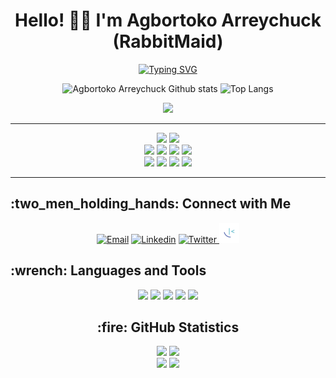 <div align="center">
  <h1> Hello! 👋🏻 I'm Agbortoko Arreychuck (RabbitMaid) </h1>
 </div>
 
 
<div align="center"><a href="https://git.io/typing-svg"><img src="https://readme-typing-svg.herokuapp.com?font=Fira+Code&pause=1000&color=F7DC5B&width=435&lines=Passionate+Full-stack+Web+developer" alt="Typing SVG" /></a></div>

<div align="center">

![Agbortoko Arreychuck Github stats](https://github-readme-stats.vercel.app/api?username=Agbortoko&show_icons=true&theme=radical) ![Top Langs](https://github-readme-stats.vercel.app/api/top-langs/?username=Agbortoko&layout=compact)

![](https://komarev.com/ghpvc/?username=Agbortoko&style=for-the-badge)
  
</div>

<hr>

<div align="center"><img src="https://komarev.com/ghpvc/?username=Agbortoko"> <img src="https://badges.strrl.dev/repos/Agbortoko"></div>

<div align="center"><img src="https://badges.strrl.dev/contributions/yearly/Agbortoko"> <img src="https://badges.strrl.dev/contributions/monthly/rashidshamloo"> <img src="https://badges.strrl.dev/contributions/weekly/Agbortoko"> <img src="https://badges.strrl.dev/contributions/daily/Agbortoko"></div>

<div align="center"><img src="https://badges.strrl.dev/commits/yearly/Agbortoko"> <img src="https://badges.strrl.dev/commits/monthly/Agbortoko"> <img src="https://badges.strrl.dev/commits/weekly/Agbortoko"> <img src="https://badges.strrl.dev/commits/daily/Agbortoko"></div>
<hr>



<h2>:two_men_holding_hands: Connect with Me</h2>
<div align="center"><a href="mailto:therabbitmaid@gmail.com"><img src="https://cdn.jsdelivr.net/gh/dmhendricks/signature-social-icons/icons/round-flat-filled/50px/mail.png" alt="Email" title="Email" width="32" height="32" /></a> <a href="[https://www.linkedin.com/in/rashid-shamloo/](https://twitter.com/agbortoko_arrey)"><img src="https://cdn.jsdelivr.net/gh/dmhendricks/signature-social-icons/icons/round-flat-filled/50px/linkedin.png" alt="Linkedin" title="Linkedin" width="32" height="32" /></a> <a href="https://twitter.com/agbortoko_arrey/"><img src="https://cdn.jsdelivr.net/gh/dmhendricks/signature-social-icons/icons/round-flat-filled/50px/twitter.png" alt="Twitter" title="Twitter" width="32" height="32" /> <a href="https://www.frontendmentor.io/profile/Agbortoko">
<img src="fem.png" alt="Frontendmentor" title="Frontendmentor" width="32" height="32" /></a></div>


<h2>:wrench: Languages and Tools</h3>
<div align="center"><img src="https://img.shields.io/badge/Visual%20Studio%20Code-0078d7.svg?style=for-the-badge&logo=visual-studio-code&logoColor=white"> <img src="https://img.shields.io/badge/html5-%23E34F26.svg?style=for-the-badge&logo=html5&logoColor=white"> <img src="https://img.shields.io/badge/css3-%231572B6.svg?style=for-the-badge&logo=css3&logoColor=white"> <img src="https://img.shields.io/badge/SASS-hotpink.svg?style=for-the-badge&logo=SASS&logoColor=white"> <img src="https://img.shields.io/badge/javascript-%23323330.svg?style=for-the-badge&logo=javascript&logoColor=%23F7DF1E">

<h2>:fire: GitHub Statistics</h2>

<div align="center"><a href="https://github.com/Agbortoko"><img height="300" src="https://github-profile-trophy.vercel.app/?username=Agbortoko&theme=onedark&margin-w=3&margin-h=3&no-frame=true&row=2&column=3"></a> <a href="https://github.com/Agbortoko"><img height="300" src="https://github-readme-stats.vercel.app/api/top-langs/?username=Agbortoko&theme=onedark&hide_border=true"></a></div>

<div align="center"><a href="https://github.com/Agbortoko"><img height="166" src="https://github-readme-stats.vercel.app/api?username=Agbortoko&show_icons=true&theme=onedark&hide_border=true"></a> <a href="https://github.com/Agbortoko"><img height="166" src="http://github-readme-streak-stats.herokuapp.com/?user=rashidshamloo&theme=onedark&hide_border=true"></a></div>
 
